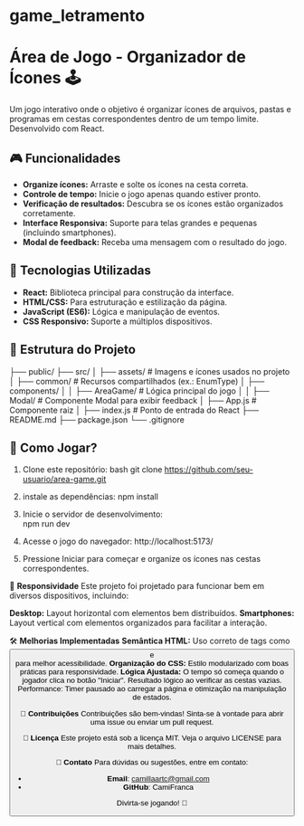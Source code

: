 # game_letramento

# Área de Jogo - Organizador de Ícones 🕹️

Um jogo interativo onde o objetivo é organizar ícones de arquivos, pastas e programas em cestas correspondentes dentro de um tempo limite. Desenvolvido com React.

## 🎮 Funcionalidades

- **Organize ícones:** Arraste e solte os ícones na cesta correta.
- **Controle de tempo:** Inicie o jogo apenas quando estiver pronto.
- **Verificação de resultados:** Descubra se os ícones estão organizados corretamente.
- **Interface Responsiva:** Suporte para telas grandes e pequenas (incluindo smartphones).
- **Modal de feedback:** Receba uma mensagem com o resultado do jogo.


## 🚀 Tecnologias Utilizadas

- **React:** Biblioteca principal para construção da interface.
- **HTML/CSS:** Para estruturação e estilização da página.
- **JavaScript (ES6):** Lógica e manipulação de eventos.
- **CSS Responsivo:** Suporte a múltiplos dispositivos.


## 📁 Estrutura do Projeto

├── public/ ├── src/ │ ├── assets/ # Imagens e ícones usados no projeto │ ├── common/ # Recursos compartilhados (ex.: EnumType) │ ├── components/ │ │ ├── AreaGame/ # Lógica principal do jogo │ │ ├── Modal/ # Componente Modal para exibir feedback │ ├── App.js # Componente raiz │ ├── index.js # Ponto de entrada do React ├── README.md ├── package.json └── .gitignore


## 🎯 Como Jogar?

1. Clone este repositório:
   bash
   git clone https://github.com/seu-usuario/area-game.git

2. instale as dependências:
    npm install

3. Inicie o servidor de desenvolvimento:    
    npm run dev

4. Acesse o jogo do navegador:
    http://localhost:5173/

5. Pressione Iniciar para começar e organize os ícones nas cestas correspondentes.

📱 **Responsividade**
Este projeto foi projetado para funcionar bem em diversos dispositivos, incluindo:

**Desktop:** Layout horizontal com elementos bem distribuídos.
**Smartphones:** Layout vertical com elementos organizados para facilitar a interação.

🛠️ **Melhorias Implementadas**
**Semântica HTML:** Uso correto de tags como <button> e <div> para melhor acessibilidade.
**Organização do CSS:** Estilo modularizado com boas práticas para responsividade.
**Lógica Ajustada:**
O tempo só começa quando o jogador clica no botão "Iniciar".
Resultado lógico ao verificar as cestas vazias.
Performance: Timer pausado ao carregar a página e otimização na manipulação de estados.

🌟 **Contribuições**
Contribuições são bem-vindas! Sinta-se à vontade para abrir uma issue ou enviar um pull request.

📄 **Licença**
Este projeto está sob a licença MIT. Veja o arquivo LICENSE para mais detalhes.

📧 **Contato**
Para dúvidas ou sugestões, entre em contato:

- **Email**: camillaartc@gmail.com
- **GitHub**: CamiFranca


Divirta-se jogando! 🚀
